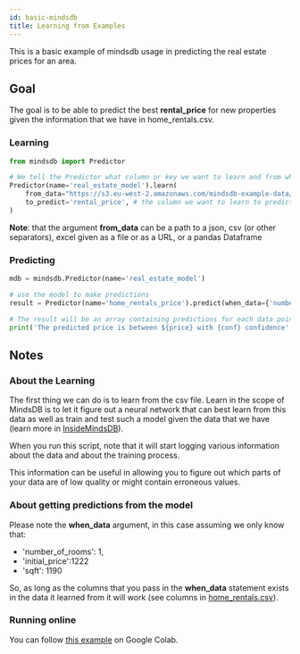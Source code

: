 ```yaml
---
id: basic-mindsdb
title: Learning from Examples
---
```


This is a basic example of mindsdb usage in predicting the real estate prices for an area.


## Goal
The goal is to be able to predict the best **rental_price** for new properties given the information that we have in home_rentals.csv.

### Learning

```python
from mindsdb import Predictor

# We tell the Predictor what column or key we want to learn and from what data
Predictor(name='real_estate_model').learn(
    from_data="https://s3.eu-west-2.amazonaws.com/mindsdb-example-data/home_rentals.csv", # the path to the file where we can learn from, (note: can be url)
    to_predict='rental_price', # the column we want to learn to predict given all the data in the file
)
```

**Note**: that the argument **from_data** can be a path to a json, csv (or other separators), excel given as a file or as a URL, or a pandas Dataframe

### Predicting

```python
mdb = mindsdb.Predictor(name='real_estate_model')

# use the model to make predictions
result = Predictor(name='home_rentals_price').predict(when_data={'number_of_rooms': 1, 'initial_price': 1222, 'sqft': 1190})

# The result will be an array containing predictions for each data point (in this case only one), a confidence for said prediction and a few other extra informations
print('The predicted price is between ${price} with {conf} confidence'.format(price=result[0].explanation['rental_price']['confidence_interval'], conf=result[0].explanation['rental_price']['confidence']))
```

## Notes

### About the Learning
The first thing we can do is to learn from the csv file. Learn in the scope of MindsDB is to let it figure out a neural network that can best learn from this data as well as train and test such a model given the data that we have (learn more in [InsideMindsDB](/mindsdb/docs/inside-mindsdb)).

When you run this script, note that it will start logging various information about the data and about the training process.

This information can be useful in allowing you to figure out which parts of your data are of low quality or might contain erroneous values.

### About getting predictions from the model

Please note the **when_data** argument, in this case assuming we only know that:

* 'number_of_rooms': 1,
* 'initial_price':1222
* 'sqft': 1190

So, as long as the columns that you pass in the **when_data** statement exists in the data it learned from it will work (see columns in [home_rentals.csv](https://s3.eu-west-2.amazonaws.com/mindsdb-example-data/home_rentals.csv)).

### Running online

You can follow [this example](https://colab.research.google.com/drive/1qsIkMeAQFE-MOEANd1c6KMyT44OnycSb) on Google Colab.
